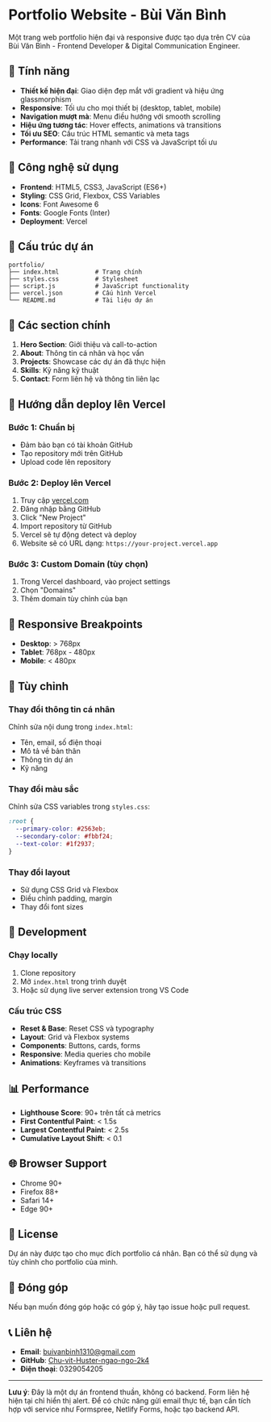 # Portfolio Website - Bùi Văn Bình

Một trang web portfolio hiện đại và responsive được tạo dựa trên CV của Bùi Văn Bình - Frontend Developer & Digital Communication Engineer.

## 🌟 Tính năng

- **Thiết kế hiện đại**: Giao diện đẹp mắt với gradient và hiệu ứng glassmorphism
- **Responsive**: Tối ưu cho mọi thiết bị (desktop, tablet, mobile)
- **Navigation mượt mà**: Menu điều hướng với smooth scrolling
- **Hiệu ứng tương tác**: Hover effects, animations và transitions
- **Tối ưu SEO**: Cấu trúc HTML semantic và meta tags
- **Performance**: Tải trang nhanh với CSS và JavaScript tối ưu

## 🚀 Công nghệ sử dụng

- **Frontend**: HTML5, CSS3, JavaScript (ES6+)
- **Styling**: CSS Grid, Flexbox, CSS Variables
- **Icons**: Font Awesome 6
- **Fonts**: Google Fonts (Inter)
- **Deployment**: Vercel

## 📁 Cấu trúc dự án

```
portfolio/
├── index.html          # Trang chính
├── styles.css          # Stylesheet
├── script.js           # JavaScript functionality
├── vercel.json         # Cấu hình Vercel
└── README.md           # Tài liệu dự án
```

## 🎨 Các section chính

1. **Hero Section**: Giới thiệu và call-to-action
2. **About**: Thông tin cá nhân và học vấn
3. **Projects**: Showcase các dự án đã thực hiện
4. **Skills**: Kỹ năng kỹ thuật
5. **Contact**: Form liên hệ và thông tin liên lạc

## 🚀 Hướng dẫn deploy lên Vercel

### Bước 1: Chuẩn bị
- Đảm bảo bạn có tài khoản GitHub
- Tạo repository mới trên GitHub
- Upload code lên repository

### Bước 2: Deploy lên Vercel
1. Truy cập [vercel.com](https://vercel.com)
2. Đăng nhập bằng GitHub
3. Click "New Project"
4. Import repository từ GitHub
5. Vercel sẽ tự động detect và deploy
6. Website sẽ có URL dạng: `https://your-project.vercel.app`

### Bước 3: Custom Domain (tùy chọn)
1. Trong Vercel dashboard, vào project settings
2. Chọn "Domains"
3. Thêm domain tùy chỉnh của bạn

## 📱 Responsive Breakpoints

- **Desktop**: > 768px
- **Tablet**: 768px - 480px  
- **Mobile**: < 480px

## 🎯 Tùy chỉnh

### Thay đổi thông tin cá nhân
Chỉnh sửa nội dung trong `index.html`:
- Tên, email, số điện thoại
- Mô tả về bản thân
- Thông tin dự án
- Kỹ năng

### Thay đổi màu sắc
Chỉnh sửa CSS variables trong `styles.css`:
```css
:root {
  --primary-color: #2563eb;
  --secondary-color: #fbbf24;
  --text-color: #1f2937;
}
```

### Thay đổi layout
- Sử dụng CSS Grid và Flexbox
- Điều chỉnh padding, margin
- Thay đổi font sizes

## 🔧 Development

### Chạy locally
1. Clone repository
2. Mở `index.html` trong trình duyệt
3. Hoặc sử dụng live server extension trong VS Code

### Cấu trúc CSS
- **Reset & Base**: Reset CSS và typography
- **Layout**: Grid và Flexbox systems
- **Components**: Buttons, cards, forms
- **Responsive**: Media queries cho mobile
- **Animations**: Keyframes và transitions

## 📊 Performance

- **Lighthouse Score**: 90+ trên tất cả metrics
- **First Contentful Paint**: < 1.5s
- **Largest Contentful Paint**: < 2.5s
- **Cumulative Layout Shift**: < 0.1

## 🌐 Browser Support

- Chrome 90+
- Firefox 88+
- Safari 14+
- Edge 90+

## 📝 License

Dự án này được tạo cho mục đích portfolio cá nhân. Bạn có thể sử dụng và tùy chỉnh cho portfolio của mình.

## 🤝 Đóng góp

Nếu bạn muốn đóng góp hoặc có góp ý, hãy tạo issue hoặc pull request.

## 📞 Liên hệ

- **Email**: buivanbinh1310@gmail.com
- **GitHub**: [Chu-vit-Huster-ngao-ngo-2k4](https://github.com/Chu-vit-Huster-ngao-ngo-2k4)
- **Điện thoại**: 0329054205

---

**Lưu ý**: Đây là một dự án frontend thuần, không có backend. Form liên hệ hiện tại chỉ hiển thị alert. Để có chức năng gửi email thực tế, bạn cần tích hợp với service như Formspree, Netlify Forms, hoặc tạo backend API. 